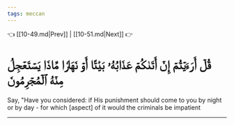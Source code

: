 ```yaml
---
tags: meccan
---
```


👈 [[10-49.md|Prev]] | [[10-51.md|Next]] 👉

# قُلۡ أَرَءَيۡتُمۡ إِنۡ أَتَىٰكُمۡ عَذَابُهُۥ بَيَٰتًا أَوۡ نَهَارٗا مَّاذَا يَسۡتَعۡجِلُ مِنۡهُ ٱلۡمُجۡرِمُونَ

Say, "Have you considered: if His punishment should come to you by night or by day - for which [aspect] of it would the criminals be impatient

---

